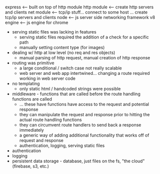 express <-- built on top of http module
http module <-- create http servers and clients
net module <-- tcp/ip stuff... connect to some host ... create tcp/ip servers and clients
node <-- js server side networking framework
v8 engine <-- js engine for chrome


* serving static files was lacking in features
	* serving static files required the addition of a check for a specific path
	* manually setting content type (for images)
* dealing w/ http at low level (no req and res objects)
	* manual parsing of http request, manual creation of http response
* routing was primitive
	* a large conditional / switch case not really scalable
	* web server and web app intertwined... changing a route required working in web server code
* no templating
	* only static html / handcoded strings were possible
* middleware - functions that are called before the route handling functions are called
	* ... these have functions have access to the request and potential response
	* they can manipulate the request and response prior to hitting the actual route handling functions
	* they can circumvent route handlers to send back a response immediately
	* a generic way of adding additional functionality that works off of request and response
	* authentication, logging, serving static files
* authentication
* logging
* persistent data storage - database, just files on the fs, "the cloud" (firebase, s3, etc.)









